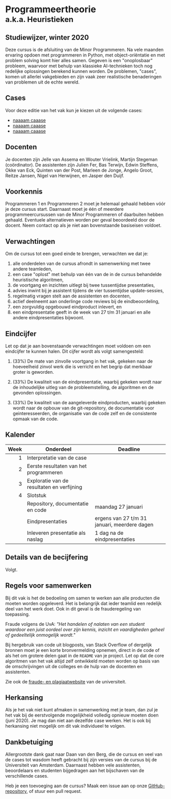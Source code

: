 # Programmeertheorie<br><small>a.k.a. Heuristieken</small>

## Studiewijzer, winter 2020

Deze cursus is de afsluiting van de Minor Programmeren. Na vele maanden ervaring opdoen met programmeren in Python, met object-oriëntatie en met problem solving komt hier alles samen. Gegeven is een "onoplosbaar" probleem, waarvoor met behulp van klassieke AI-technieken toch nog redelijke oplossingen berekend kunnen worden. De problemen, "cases", komen uit allerlei vakgebieden en zijn vaak zeer realistische benaderingen van problemen uit de echte wereld.


## Cases

Voor deze editie van het vak kun je kiezen uit de volgende cases:

- [naaaam caaase](/cases/naaaam)
- [naaaam caaase](/cases/naaaam)
- [naaaam caaase](/cases/naaaam)


## Docenten

Je docenten zijn Jelle van Assema en Wouter Vrielink, Martijn Stegeman (coördinator). De assistenten zijn Julien Fer, Bas Terwijn, Edwin Steffens, Okke van Eck, Quinten van der Post, Marleen de Jonge, Angelo Groot, Reitze Jansen, Nigel van Herwijnen, en Jasper den Duijf.


## Voorkennis

Programmeren 1 en Programmeren 2 moet je helemaal gehaald hebben vóór je deze cursus start. Daarnaast moet je één of meerdere programmeercursussen van de Minor Programmeren of daarbuiten hebben gehaald. Eventuele alternatieven worden per geval beoordeeld door de docent. Neem contact op als je niet aan bovenstaande basiseisen voldoet.


## Verwachtingen

Om de cursus tot een goed einde te brengen, verwachten we dat je:

1. alle onderdelen van de cursus afrondt in samenwerking met twee andere teamleden,
1. een case "oplost" met behulp van één van de in de cursus behandelde heuristische algoritmen,
1. de voortgang en inzichten uitlegt bij twee tussentijdse presentaties,
1. advies inwint bij je assistent tijdens de vier tussentijdse update-sessies,
1. regelmatig vragen stelt aan de assistenten en docenten,
1. actief deelneemt aan onderlinge code reviews bij de eindbeoordeling,
1. een zorgvuldig opgebouwd eindproduct inlevert, en
1. een eindpresentatie geeft in de week van 27 t/m 31 januari en alle andere eindpresentaties bijwoont.


## Eindcijfer

Let op dat je aan bovenstaande verwachtingen moet voldoen om een eindcijfer te kunnen halen. Dit cijfer wordt als volgt samengesteld:

1. (33%) De mate van zinvolle voortgang in het vak, gekeken naar de hoeveelheid zinvol werk die is verricht en het begrip dat merkbaar groter is geworden.

1. (33%) De kwaliteit van de eindpresentatie, waarbij gekeken wordt naar de inhoudelijke uitleg van de probleemstelling, de algoritmen en de gevonden oplossingen.

1. (33%) De kwaliteit van de aangeleverde eindproducten, waarbij gekeken wordt naar de opbouw van de git-repository, de documentatie voor geinteresseerden, de organisatie van de code zelf en de consistente opmaak van de code.


## Kalender

| Week | Onderdeel                        | Deadline                                     |  
| ---: | -------------------------------- | -------------------------------------------- |  
|    1 | Interpretatie van de case        |                                              |  
|    2 | Eerste resultaten van het programmeren |                                        |  
|    3 | Exploratie van de resultaten en verfijning |                                    |  
|    4 | Slotstuk                         |                                              |  
|      | Repository, documentatie en code | maandag 27 januari                           |  
|      | Eindpresentaties                 | ergens van 27 t/m 31 januari, meerdere dagen |  
|      | Inleveren presentatie als naslag | 1 dag na de eindpresentaties                 |  


## Details van de becijfering

Volgt.


## Regels voor samenwerken

Bij dit vak is het de bedoeling om samen te werken aan alle producten die moeten worden opgeleverd. Het is belangrijk dat ieder teamlid een redelijk deel van het werk doet. Ook in dit geval is de frauderegeling van toepassing.

Fraude volgens de UvA: *"Het handelen of nalaten van een student waardoor een juist oordeel over zijn kennis, inzicht en vaardigheden geheel of gedeeltelijk onmogelijk wordt."*

Bij hergebruik van code uit blogposts, van Stack Overflow of dergelijk bronnen moet je een korte bronvermelding opnemen, direct in de code of als het om grotere delen gaat in de `README` van je project. Let op dat de core algoritmen van het vak altijd zelf ontwikkeld moeten worden op basis van de omschrijvingen uit de colleges en de hulp van de docenten en assistenten.

Zie ook de [fraude- en plagiaatwebsite](http://www.uva.nl/plagiaat) van de universiteit.


## Herkansing

Als je het vak niet kunt afmaken in samenwerking met je team, dan zul je het vak bij de eerstvolgende mogelijkheid volledig opnieuw moeten doen (juni 2020). Je mag dan niet aan dezelfde case werken. Het is ook bij herkansing niet mogelijk om dit vak individueel te volgen.


## Dankbetuiging

Allergrootste dank gaat naar Daan van den Berg, die de cursus en veel van de cases tot wasdom heeft gebracht bij zijn versies van de cursus bij de Universiteit van Amsterdam. Daarnaast hebben vele assistenten, beoordelaars en studenten bijgedragen aan het bijschaven van de verschillende cases.

Heb je een toevoeging aan de cursus? Maak een issue aan op onze [GitHub-repository](https://github.com/minprog/heuristieken), of stuur een pull request.

